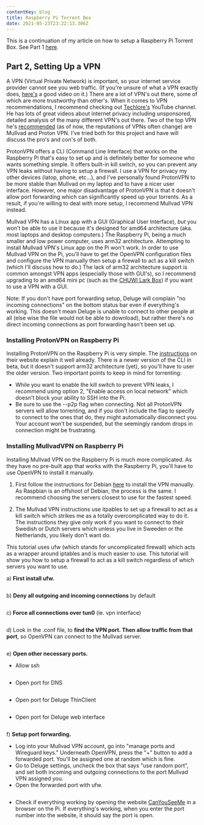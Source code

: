 ```yaml
---
contentKey: blog
title: Raspberry Pi Torrent Box
date: 2021-05-23T23:22:13.306Z
---
```

This is a continuation of my article on how to setup a Raspberry Pi Torrent Box. See Part 1 [here](https://micahorton.com/single/6000b25be41775fcbbce4b79).

## Part 2, Setting Up a VPN

A VPN (Virtual Private Network) is important, so your internet service provider cannot see you web traffic. (If you're unsure of what a VPN exactly does, [here's](https://youtu.be/PHqAL6zvoFE) a good video on it.) There are a lot of VPN's out there, some of which are more trustworthy than other's. When it comes to VPN recommendations, I recommend checking out [Techlore's](https://www.youtube.com/channel/UCs6KfncB4OV6Vug4o_bzijg) YouTube channel. He has lots of great videos about internet privacy including unsponsored, detailed analysis of the many different VPN's out there. Two of the top VPN he's [recommended](https://youtu.be/xEzbKNBVyZM) (as of now, the reputations of VPNs often change) are Mullvad and Proton VPN. I've tried both for this project and have will discuss the pro's and con's of both.

ProtonVPN offers a CLI (Command Line Interface) that works on the Raspberry Pi that's easy to set up and is definitely better for someone who wants something simple. It offers built-in kill switch, so you can prevent any VPN leaks without having to setup a firewall. I use a VPN for privacy my other devices (latop, phone, etc...), and I've personally found ProtonVPN to be more stable than Mullvad on my laptop and to have a nicer user interface. However, one major disadvantage of ProtonVPN is that it doesn't allow port forwarding which can significantly speed up your torrents. As a result, if you're willing to deal with more setup, I recommend Mullvad VPN instead.

Mullvad VPN has a Linux app with a GUI (Graphical User Interface), *but* you won't be able to use it because it's designed for amd64 architecture (aka. most laptops and desktop computers.) The Raspberry Pi, being a much smaller and low power computer, uses arm32 architecture. Attempting to install Mullvad VPN's Linux app on the Pi won't work. In order to use Mullvad VPN on the Pi, you'll have to get the OpenVPN configuration files and configure the VPN manually then setup a firewall to act as a kill switch (which I'll discuss how to do.) The lack of arm32 architecture support is common amongst VPN apps (especially those with GUI's), so I recommend upgrading to an amd64 mini pc (such as the [CHUWI Lark Box](https://www.amazon.com/CHUWI-LarkBox-Pro-Computer-Streaming/dp/B08KCZPQ3P/ref=sr_1_1?dchild=1&keywords=chuwi+larkbox&qid=1611698349&sr=8-1)) if you want to use a VPN with a GUI.

Note: If you don't have port forwarding setup, Deluge will complain "no incoming connections" on the bottom status bar even if everything's working. This doesn't mean Deluge is unable to connect to other people at all (else wise the file would not be able to download), but rather there's no direct incoming connections as port forwarding hasn't been set up.

### Installing ProtonVPN on Raspberry Pi

Installing ProtonVPN on the Raspberry Pi is very simple. The [instructions](https://protonvpn.com/support/linux-vpn-tool/) on their website explain it well already. There is a newer version of the CLI in beta, but it doesn't support arm32 architecture (yet), so you'll have to user the older version. Two important points to keep in mind for torrenting:

* While you want to enable the kill switch to prevent VPN leaks, I recommend using option 2, "Enable access on local network" which doesn't block your ability to SSH into the Pi.
* Be sure to use the --p2p flag when connecting. Not all ProtonVPN servers will allow torrenting, and if you don't include the flag to specify to connect to the ones that do, they might automatically disconnect you. Your account won't be suspended, but the seemingly random drops in connection might be frustrating.

### Installing MullvadVPN on Raspberry Pi

Installing Mullvad VPN on the Raspberry Pi is much more complicated. As they have no pre-built app that works with the Raspberry Pi, you'll have to use OpenVPN to install it manually.

1) First follow the instructions for Debian [here](https://mullvad.net/en/help/linux-openvpn-installation/) to install the VPN manually. As Raspbian is an offshoot of Debian, the process is the same. I recommend choosing the servers closest to use for the fastest speed.

2) The Mullvad VPN instructions use itpables to set up a firewall to act as a kill switch which strikes me as a totally overcomplicated way to do it. The instructions they give only work if you want to connect to their Swedish or Dutch servers which unless you live in Sweeden or the Netherlands, you likely don't want do.

This tutorial uses ufw (which stands for uncomplicated firewall) which acts as a wrapper around iptables and is much easier to use. This tutorial will show you how to setup a firewall to act as a kill switch regardless of which servers you want to use.

a) **First install ufw.**

```

```

b) **Deny all outgoing and incoming connections** by default

```

```

c) **Force all connections over tun0** (ie. vpn interface)

```

```

d) Look in the .conf file, to **find the VPN port. Then allow traffic from that port**, so OpenVPN can connect to the Mullvad server.

```

```

e) **Open other necessary ports.**

* Allow ssh

```

```

* Open port for DNS

```

```

* Open port for Deluge ThinClient

```

```

* Open port for Deluge web interface

```

```

f) **Setup port forwarding.**

* Log into your Mullvad VPN account, go into "manage ports and Wireguard keys." Underneath OpenVPN, press the "+" button to add a forwarded port. You'll be assigned one at random which is fine.
* Go to Deluge settings, uncheck the box that says "use random port", and set both incoming and outgoing connections to the port Mullvad VPN assigned you.
* Open the forwarded port with ufw.

```

```

* Check if everything working by opening the website [CanYouSeeMe](https://canyouseeme.org/) in a browser on the Pi. If everything's working, when you enter the port number into the website, it should say the port is open.